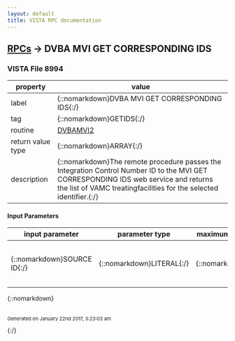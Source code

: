 ```yaml
---
layout: default
title: VISTA RPC documentation
---
```




## [RPCs](TableOfContent.md) &#8594; DVBA MVI GET CORRESPONDING IDS 



### VISTA File 8994 


 property | value 
--- | --- 
 label | {::nomarkdown}DVBA MVI GET CORRESPONDING IDS{:/}
 tag | {::nomarkdown}GETIDS{:/}
 routine | [DVBAMVI2](http://code.osehra.org/dox/Routine_DVBAMVI2_source.html)
 return value type | {::nomarkdown}ARRAY{:/}
 description | {::nomarkdown}The remote procedure passes the Integration Control Number ID to the MVI GET CORRESPONDING IDS web service and returns the list of VAMC treatingfacilities for the selected identifier.{:/}

#### Input Parameters

| input parameter | parameter type | maximum data length | required | description | 
| --- | --- | --- | --- | --- | 
| {::nomarkdown}SOURCE ID{:/} | {::nomarkdown}LITERAL{:/} | {::nomarkdown}250{:/} | {::nomarkdown}true{:/} | {::nomarkdown}This is the Integration Control Number (ICN) used to identify the patientthat is selected from the MVI SEARCH PERSON web service results.Format:  \1008523099V750710^NI^200M^USVHA^\{:/} | 

{::nomarkdown} <br/><br/><p style="font-size: 11px">Generated on January 22nd 2017, 3:23:03 am</p>{:/}